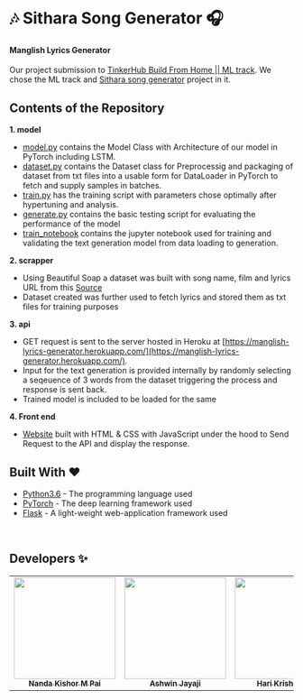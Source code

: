 # 🎶 Sithara Song Generator 🎧

#### Manglish Lyrics Generator

  Our project submission to [TinkerHub Build From Home || ML track](https://www.notion.so/Build-From-Home-by-TinkerHub-ab27844482524837aed175a57cf560cf). We chose the ML track and [Sithara song generator](https://www.notion.so/ML3-Sithara-song-generator-f0b74faa46714a6f883285b0e6c79267) project in it.
  

## Contents of the Repository

**1. model**
 - [model.py](./model/model.py)  contains the Model Class with Architecture of our model in PyTorch including LSTM.
 - [dataset.py](./model/dataset.py)  contains the Dataset class for Preprocessig and packaging of dataset from txt files into a usable form for DataLoader in PyTorch to fetch and supply samples in batches.
 - [train.py](./model/train.py) has the training script with parameters chose optimally after hypertuning and analysis.
 - [generate.py](./model/generate.py)  contains the basic testing script for evaluating the performance of the model
 - [train_notebook](./model/train_notebook/manglish_lyrics_generator.ipynb) contains the jupyter notebook used for training and validating the text generation model from data loading to generation.

**2. scrapper**
 - Using Beautiful Soap a dataset was built with song name, film and lyrics URL from this [Source](https://www.malayalachalachithram.com/listsongs.php?tot=147&g=1414&p=1)
 - Dataset created was further used to fetch lyrics and stored them as txt files for training purposes 

**3. api**
 -    GET request is sent to the server hosted in Heroku at [https://manglish-lyrics-generator.herokuapp.com/](https://manglish-lyrics-generator.herokuapp.com/).
 -   Input for the text generation is provided internally by randomly selecting a seqeuence of 3 words from the dataset triggering the process and response is sent back.
 -   Trained model is included to be loaded for the same

      
      
**4. Front end**
 - [Website](https://nandakishormpai.co/manglish_lyrics_generator/) built with HTML & CSS with JavaScript under the hood to Send Request to the API and display the response.
 

## Built With ❤️ 

* [Python3.6](https://docs.python.org/3.6/) - The programming language used
* [PyTorch](https://pytorch.org/) - The deep learning framework used
* [Flask](https://pypi.org/project/Flask/) - A light-weight web-application framework used


<br>

## Developers ✨


<!-- ALL-CONTRIBUTORS-LIST:START - Do not remove or modify this section -->
<!-- prettier-ignore-start -->
<!-- markdownlint-disable -->
<table>
  <tr>
    <td align="center"><a href="https://github.com/nandakishormpai2001"><img src="https://avatars.githubusercontent.com/u/57388834?v=4" width="180px;" alt=""/><br /><sub><b>Nanda Kishor M Pai</b></sub></a><br />
    <td align="center"><a href="https://github.com/aswinjayaji"><img src="https://avatars.githubusercontent.com/u/56126732?v=4" width="180px;" alt=""/><br /><sub><b>Ashwin Jayaji</b></sub></a><br />
      <td align="center"><a href="https://github.com/Harikrishnan6336"><img src="https://avatars.githubusercontent.com/u/53964426?v=4" width="180px;" alt=""/><br /><sub><b>Hari Krishnan U</b></sub></a><br />
